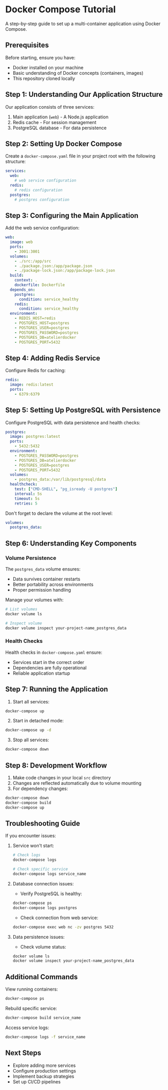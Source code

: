 # Docker Compose Tutorial

A step-by-step guide to set up a multi-container application using Docker Compose.

## Prerequisites

Before starting, ensure you have:

- Docker installed on your machine
- Basic understanding of Docker concepts (containers, images)
- This repository cloned locally

## Step 1: Understanding Our Application Structure

Our application consists of three services:

1. Main application (`web`) - A Node.js application
2. Redis cache - For session management
3. PostgreSQL database - For data persistence

## Step 2: Setting Up Docker Compose

Create a `docker-compose.yaml` file in your project root with the following structure:

```yaml
services:
  web:
    # web service configuration
  redis:
    # redis configuration
  postgres:
    # postgres configuration
```

## Step 3: Configuring the Main Application

Add the web service configuration:

```yaml
web:
  image: web
  ports:
    - 3001:3001
  volumes:
    - ./src:/app/src
    - ./package.json:/app/package.json
    - ./package-lock.json:/app/package-lock.json
  build:
    context: .
    dockerfile: Dockerfile
  depends_on:
    postgres:
      condition: service_healthy
    redis:
      condition: service_healthy
  environment:
    - REDIS_HOST=redis
    - POSTGRES_HOST=postgres
    - POSTGRES_USER=postgres
    - POSTGRES_PASSWORD=postgres
    - POSTGRES_DB=atelierdocker
    - POSTGRES_PORT=5432
```

## Step 4: Adding Redis Service

Configure Redis for caching:

```yaml
redis:
  image: redis:latest
  ports:
    - 6379:6379
```

## Step 5: Setting Up PostgreSQL with Persistence

Configure PostgreSQL with data persistence and health checks:

```yaml
postgres:
  image: postgres:latest
  ports:
    - 5432:5432
  environment:
    - POSTGRES_PASSWORD=postgres
    - POSTGRES_DB=atelierdocker
    - POSTGRES_USER=postgres
    - POSTGRES_PORT=5432
  volumes:
    - postgres_data:/var/lib/postgresql/data
  healthcheck:
    test: ["CMD-SHELL", "pg_isready -U postgres"]
    interval: 5s
    timeout: 5s
    retries: 5
```

Don't forget to declare the volume at the root level:

```yaml
volumes:
  postgres_data:
```

## Step 6: Understanding Key Components

### Volume Persistence

The `postgres_data` volume ensures:

- Data survives container restarts
- Better portability across environments
- Proper permission handling

Manage your volumes with:

```bash
# List volumes
docker volume ls

# Inspect volume
docker volume inspect your-project-name_postgres_data
```

### Health Checks

Health checks in `docker-compose.yaml` ensure:

- Services start in the correct order
- Dependencies are fully operational
- Reliable application startup

## Step 7: Running the Application

1. Start all services:

```bash
docker-compose up
```

2. Start in detached mode:

```bash
docker-compose up -d
```

3. Stop all services:

```bash
docker-compose down
```

## Step 8: Development Workflow

1. Make code changes in your local `src` directory
2. Changes are reflected automatically due to volume mounting
3. For dependency changes:

```bash
docker-compose down
docker-compose build
docker-compose up
```

## Troubleshooting Guide

If you encounter issues:

1. Service won't start:

   ```bash
   # Check logs
   docker-compose logs

   # Check specific service
   docker-compose logs service_name
   ```

2. Database connection issues:

   - Verify PostgreSQL is healthy:

   ```bash
   docker-compose ps
   docker-compose logs postgres
   ```

   - Check connection from web service:

   ```bash
   docker-compose exec web nc -zv postgres 5432
   ```

3. Data persistence issues:
   - Check volume status:
   ```bash
   docker volume ls
   docker volume inspect your-project-name_postgres_data
   ```

## Additional Commands

View running containers:

```bash
docker-compose ps
```

Rebuild specific service:

```bash
docker-compose build service_name
```

Access service logs:

```bash
docker-compose logs -f service_name
```

## Next Steps

- Explore adding more services
- Configure production settings
- Implement backup strategies
- Set up CI/CD pipelines
